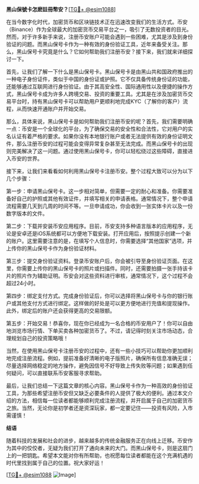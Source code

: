 **黑山保號卡怎麽註冊幣安？**[[TG💪+ @esim1088](https://t.me/s/esim1088)]

在当今数字化时代，加密货币和区块链技术正在迅速改变我们的生活方式。币安（Binance）作为全球最大的加密货币交易平台之一，吸引了无数投资者的目光。然而，对于许多新手来说，注册币安账户可能会遇到一些困难，尤其是涉及到身份验证的问题。而黑山保号卡作为一种有效的身份验证工具，近年来备受关注。那么，黑山保号卡究竟是什么？它如何帮助我们注册币安？接下来，我们就来详细探讨一下。

首先，让我们了解一下什么是黑山保号卡。黑山保号卡是由黑山共和国政府推出的一种电子身份证件，类似于中国的身份证或护照。它不仅具备传统身份证的功能，还能够通过互联网进行身份验证。由于其高安全性、国际通用性以及便捷的操作方式，黑山保号卡成为许多人跨境交易、投资的重要工具。尤其是在涉及加密货币交易平台时，持有黑山保号卡可以帮助用户更顺利地完成KYC（了解你的客户）流程，从而快速开通账户并开始交易。

那么，具体来说，黑山保号卡是如何帮助我们注册币安的呢？首先，我们需要明确一点：币安是一个全球化的平台，为了确保交易的安全性和合法性，它对用户的实名认证有着严格的要求。如果你没有本地银行账户或者无法提供有效的身份证明文件，那么注册币安的过程可能会变得异常复杂甚至无法完成。而黑山保号卡的出现则完美解决了这一问题。通过使用黑山保号卡，你可以轻松绕过这些障碍，直接进入币安的世界。

接下来，让我们来看看如何利用黑山保号卡注册币安。整个过程大致可以分为以下几个步骤：

第一步：申请黑山保号卡。这一步相对简单，但需要一定的耐心和准备。你需要准备好自己的护照或其他有效证件，并填写相关的申请表格。通常情况下，整个申请流程需要几天到几周的时间不等。一旦申请成功，你会收到一张实体卡片以及一份数字版本的文件。

第二步：下载并安装币安应用程序。目前，币安支持多种语言版本的应用程序，无论是安卓还是iOS系统都可以方便地下载安装。打开应用后，按照提示创建一个新的账户。这里需要注意的是，在填写个人信息时，你需要选择“其他国家”选项，并上传你的黑山保号卡作为身份验证材料。

第三步：提交身份验证资料。登录币安账户后，你会被引导至身份验证页面。在这里，你需要上传你的黑山保号卡的照片或扫描件。同时，还需要拍摄一张手持该卡片的照片作为辅助证明。币安会对这些资料进行审核，通常情况下，这个过程不会超过24小时。

第四步：绑定支付方式。完成身份验证后，你可以选择将黑山保号卡与你的银行账户或其他支付方式进行绑定。这样做的好处是可以更方便地进行充值和提现操作。此外，绑定后的账户还会获得更高的交易限额。

第五步：开始交易！恭喜你，现在你已经成为一名合格的币安用户了！你可以自由地浏览市场行情、下单买卖各种加密货币了。不过，请记得时刻关注市场动态，合理规划自己的投资策略哦！

当然，在使用黑山保号卡注册币安的过程中，还有一些小技巧可以帮助你更加顺利地完成注册流程。例如，提前准备好清晰的电子版照片，确保所有信息准确无误；尽量选择网络稳定的地方操作，避免因信号不好导致上传失败等问题；如果遇到任何疑问，可以直接联系币安客服寻求帮助。

最后，让我们总结一下这篇文章的核心内容。黑山保号卡作为一种高效的身份验证工具，为那些希望注册币安但又缺乏必要条件的人提供了极大的便利。通过本文介绍的方法，相信每一位读者都能够顺利完成注册流程，并开启属于自己的加密货币之旅。当然，无论你是初学者还是资深玩家，都一定要记住——投资有风险，入市需谨慎！

**结语**

随着科技的发展和社会的进步，越来越多的传统金融服务正在向线上迁移。币安作为其中的佼佼者，无疑为我们打开了通向未来的大门。而黑山保号卡，则是这扇门上的一把钥匙。希望本文能对你有所帮助，也祝愿每位读者都能在这个充满机遇的时代里找到属于自己的位置。祝大家好运！

[[TG💪+ @esim1088](https://t.me/s/esim1088) ![Image](https://i.postimg.cc/4NQfJmqS/Snipaste-2025-05-13-00-14-12.png)]